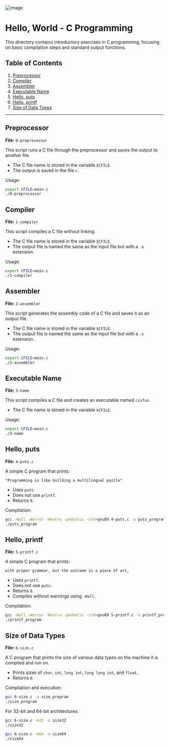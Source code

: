 ![image](https://github.com/user-attachments/assets/7ab29922-0716-4f3d-bba2-aa1a7ee33171)

# Hello, World - C Programming

This directory contains introductory exercises in C programming, focusing on basic compilation steps and standard output functions.

## Table of Contents

1. [Preprocessor](#preprocessor)
2. [Compiler](#compiler)
3. [Assembler](#assembler)
4. [Executable Name](#executable-name)
5. [Hello, puts](#hello-puts)
6. [Hello, printf](#hello-printf)
7. [Size of Data Types](#size-of-data-types)

---

## Preprocessor

**File:** `0-preprocessor`

This script runs a C file through the preprocessor and saves the output to another file.

- The C file name is stored in the variable `$CFILE`.
- The output is saved in the file `c`.

Usage:
```sh
export CFILE=main.c
./0-preprocessor
```

## Compiler

**File:** `1-compiler`

This script compiles a C file without linking.

- The C file name is stored in the variable `$CFILE`.
- The output file is named the same as the input file but with a `.o` extension.

Usage:
```sh
export CFILE=main.c
./1-compiler
```

## Assembler

**File:** `2-assembler`

This script generates the assembly code of a C file and saves it as an output file.

- The C file name is stored in the variable `$CFILE`.
- The output file is named the same as the input file but with a `.s` extension.

Usage:
```sh
export CFILE=main.c
./2-assembler
```

## Executable Name

**File:** `3-name`

This script compiles a C file and creates an executable named `cisfun`.

- The C file name is stored in the variable `$CFILE`.

Usage:
```sh
export CFILE=main.c
./3-name
```

## Hello, puts

**File:** `4-puts.c`

A simple C program that prints:

```
"Programming is like building a multilingual puzzle"
```

- Uses `puts`.
- Does not use `printf`.
- Returns `0`.

Compilation:
```sh
gcc -Wall -Werror -Wextra -pedantic -std=gnu89 4-puts.c -o puts_program
./puts_program
```

## Hello, printf

**File:** `5-printf.c`

A simple C program that prints:

```
with proper grammar, but the outcome is a piece of art,
```

- Uses `printf`.
- Does not use `puts`.
- Returns `0`.
- Compiles without warnings using `-Wall`.

Compilation:
```sh
gcc -Wall -Werror -Wextra -pedantic -std=gnu89 5-printf.c -o printf_program
./printf_program
```

## Size of Data Types

**File:** `6-size.c`

A C program that prints the size of various data types on the machine it is compiled and run on.

- Prints sizes of `char`, `int`, `long int`, `long long int`, and `float`.
- Returns `0`.

Compilation and execution:
```sh
gcc 6-size.c -o size_program
./size_program
```

For 32-bit and 64-bit architectures:
```sh
gcc 6-size.c -m32 -o size32
./size32

gcc 6-size.c -m64 -o size64
./size64
```
